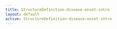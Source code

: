 ```yaml
---
title: StructureDefinition-disease-onset-intro
layout: default
active: StructureDefinition-disease-onset-intro
---
```


